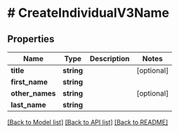 # # CreateIndividualV3Name

## Properties

Name | Type | Description | Notes
------------ | ------------- | ------------- | -------------
**title** | **string** |  | [optional]
**first_name** | **string** |  |
**other_names** | **string** |  | [optional]
**last_name** | **string** |  |

[[Back to Model list]](../../README.md#models) [[Back to API list]](../../README.md#endpoints) [[Back to README]](../../README.md)
